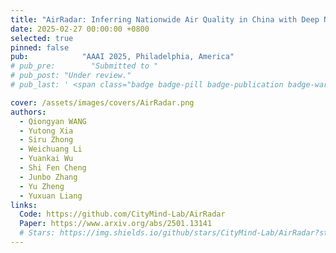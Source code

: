 ```yaml
---
title: "AirRadar: Inferring Nationwide Air Quality in China with Deep Neural Networks"
date: 2025-02-27 00:00:00 +0800
selected: true
pinned: false
pub:            "AAAI 2025, Philadelphia, America"
# pub_pre:        "Submitted to "
# pub_post: "Under review."
# pub_last: ' <span class="badge badge-pill badge-publication badge-warning">Poster</span>'

cover: /assets/images/covers/AirRadar.png
authors:
  - Qiongyan WANG
  - Yutong Xia
  - Siru Zhong
  - Weichuang Li
  - Yuankai Wu
  - Shi Fen Cheng
  - Junbo Zhang
  - Yu Zheng
  - Yuxuan Liang
links:
  Code: https://github.com/CityMind-Lab/AirRadar
  Paper: https://www.arxiv.org/abs/2501.13141
  # Stars: https://img.shields.io/github/stars/CityMind-Lab/AirRadar?style=social
---
```


